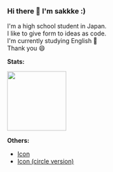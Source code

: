 ### Hi there 👋 I'm sakkke :)

I'm a high school student in Japan.  
I like to give form to ideas as code.  
I'm currently studying English 🔰  
Thank you 😄

**Stats:**

<a href="https://stackoverflow.com/users/18221444/sakkke"><img height="137px"
  src="https://stackoverflow-card.vercel.app/?userID=514537&theme=stackoverflowlight"
/></a>

**Others:**

- [Icon](https://codepen.io/sakkke/pen/gOGqVLO)
- [Icon (circle version)](https://codepen.io/sakkke/pen/LYzarNP)

<!--
**sakkke/sakkke** is a ✨ _special_ ✨ repository because its `README.md` (this file) appears on your GitHub profile.

Here are some ideas to get you started:

- 🔭 I’m currently working on ...
- 🌱 I’m currently learning ...
- 👯 I’m looking to collaborate on ...
- 🤔 I’m looking for help with ...
- 💬 Ask me about ...
- 📫 How to reach me: ...
- 😄 Pronouns: ...
- ⚡ Fun fact: ...
-->
